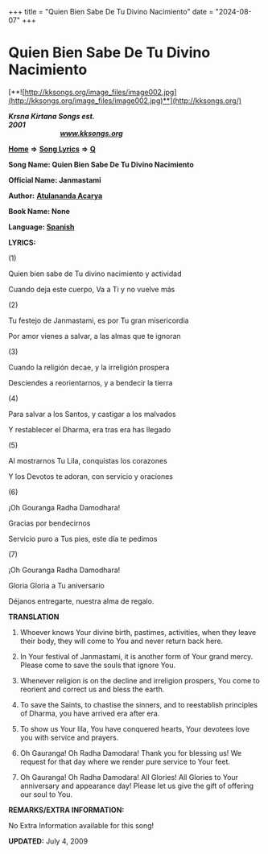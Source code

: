 +++
title = "Quien Bien Sabe De Tu Divino Nacimiento"
date = "2024-08-07"
+++

# Quien Bien Sabe De Tu Divino Nacimiento
[**![http://kksongs.org/image_files/image002.jpg](http://kksongs.org/image_files/image002.jpg)**](http://kksongs.org/)

**_Krsna Kirtana Songs est. 2001_**                                                                                                                                                 **_www.kksongs.org_**

**[Home](http://kksongs.org/)** **⇒** **[Song Lyrics](http://kksongs.org/lyrics.html)** **⇒** **[Q](http://kksongs.org/songs/song_q.html)**

**Song Name: Quien Bien Sabe De Tu Divino Nacimiento**

**Official Name: Janmastami**

**Author:** [**Atulananda Acarya**](http://kksongs.org/authors/list/atulananda.html)

**Book Name: None**

**Language: [Spanish](http://kksongs.org/language/list/spanish.html)**

**LYRICS:**

(1)

Quien bien sabe de Tu divino nacimiento y actividad

Cuando deja este cuerpo, Va a Ti y no vuelve más

(2)

Tu festejo de Janmastami, es por Tu gran misericordia

Por amor vienes a salvar, a las almas que te ignoran

(3)

Cuando la religión decae, y la irreligión prospera

Desciendes a reorientarnos, y a bendecir la tierra

(4)

Para salvar a los Santos, y castigar a los malvados

Y restablecer el Dharma, era tras era has llegado

(5)

Al mostrarnos Tu Lila, conquistas los corazones

Y los Devotos te adoran, con servicio y oraciones

(6)

¡Oh Gouranga Radha Damodhara!

Gracias por bendecirnos

Servicio puro a Tus pies, este día te pedimos

(7)

¡Oh Gouranga Radha Damodhara!

Gloria Gloria a Tu aniversario

Déjanos entregarte, nuestra alma de regalo.

**TRANSLATION**

1) Whoever knows Your divine birth, pastimes, activities, when they leave their body, they will come to You and never return back here.

2) In Your festival of Janmastami, it is another form of Your grand mercy. Please come to save the souls that ignore You.

3) Whenever religion is on the decline and irreligion prospers, You come to reorient and correct us and bless the earth.

4) To save the Saints, to chastise the sinners, and to reestablish principles of Dharma, you have arrived era after era.

5) To show us Your lila, You have conquered hearts, Your devotees love you with service and prayers.

6) Oh Gauranga! Oh Radha Damodara! Thank you for blessing us! We request for that day where we render pure service to Your feet.

7) Oh Gauranga! Oh Radha Damodara! All Glories! All Glories to Your anniversary and appearance day! Please let us give the gift of offering our soul to You.

**REMARKS/EXTRA INFORMATION:**

No Extra Information available for this song!

**UPDATED:** July 4, 2009